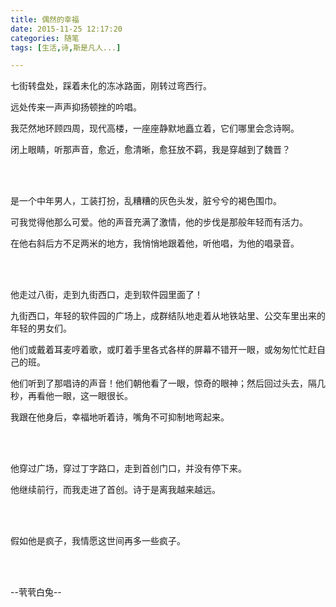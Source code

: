 ```yaml
---
title: 偶然的幸福
date: 2015-11-25 12:17:20
categories: 随笔
tags: [生活,诗,斯是凡人...]

---
```

七街转盘处，踩着未化的冻冰路面，刚转过弯西行。

远处传来一声声抑扬顿挫的吟唱。

我茫然地环顾四周，现代高楼，一座座静默地矗立着，它们哪里会念诗啊。

闭上眼睛，听那声音，愈近，愈清晰，愈狂放不羁，我是穿越到了魏晋？

<br /><br />

是一个中年男人，工装打扮，乱糟糟的灰色头发，脏兮兮的褐色围巾。

可我觉得他那么可爱。他的声音充满了激情，他的步伐是那般年轻而有活力。

在他右斜后方不足两米的地方，我悄悄地跟着他，听他唱，为他的唱录音。

<br /><br />

他走过八街，走到九街西口，走到软件园里面了！

九街西口，年轻的软件园的广场上，成群结队地走着从地铁站里、公交车里出来的年轻的男女们。

他们或戴着耳麦哼着歌，或盯着手里各式各样的屏幕不错开一眼，或匆匆忙忙赶自己的班。

他们听到了那唱诗的声音！他们朝他看了一眼，惊奇的眼神；然后回过头去，隔几秒，再看他一眼，这一眼很长。

我跟在他身后，幸福地听着诗，嘴角不可抑制地弯起来。

<br /><br />

他穿过广场，穿过丁字路口，走到首创门口，并没有停下来。

他继续前行，而我走进了首创。诗于是离我越来越远。

<br /><br />

假如他是疯子，我情愿这世间再多一些疯子。

<br /><br />

--茕茕白兔--